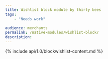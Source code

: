 ```yaml
---
title: Wishlist block module by thirty bees
tags:
    - "Needs work"

audience: merchants
permalink: /native-modules/wishlist-block/
description:
---
```


{% include api/1.0/blockwishlist-content.md %}